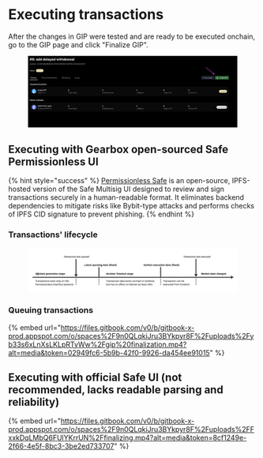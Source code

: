 # Executing transactions

After the changes in GIP were tested and are ready to be executed onchain, go to the GIP page and click "Finalize GIP".

<figure><img src="../.gitbook/assets/Screenshot 2025-08-08 at 11.43.06.png" alt=""><figcaption></figcaption></figure>

## Executing with Gearbox open-sourced Safe Permissionless UI

{% hint style="success" %}
[Permissionless Safe](https://docs.gearbox.fi/gearbox-permissionless-doc/competitive-advantages/essential-tooling-for-curators#permissionless-safe) is an open-source, IPFS-hosted version of the Safe Multisig UI designed to review and sign transactions securely in a human-readable format. It eliminates backend dependencies to mitigate risks like Bybit-type attacks and performs checks of IPFS CID signature to prevent phishing.
{% endhint %}

### Transactions' lifecycle

<figure><img src="../.gitbook/assets/timeline (2).jpg" alt=""><figcaption></figcaption></figure>

### Queuing transactions

{% embed url="https://files.gitbook.com/v0/b/gitbook-x-prod.appspot.com/o/spaces%2F9n0QLqkiJru3BYkpyr8F%2Fuploads%2Fyb33s6xLnXsLKLpRTyWw%2Fgip%20finalization.mp4?alt=media&token=02949fc6-5b9b-42f0-9926-da454ee91015" %}

## Executing with official Safe UI (not recommended, lacks readable parsing and reliability)

{% embed url="https://files.gitbook.com/v0/b/gitbook-x-prod.appspot.com/o/spaces%2F9n0QLqkiJru3BYkpyr8F%2Fuploads%2FFxxkDqLMbQ6FUlYKrrUN%2Ffinalizing.mp4?alt=media&token=8cf1249e-2f66-4e5f-8bc3-3be2ed733707" %}
